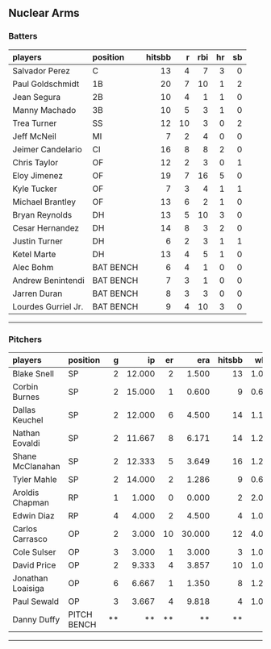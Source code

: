 ## Nuclear Arms

### Batters

 
|players             |position  | hitsbb|  r| rbi| hr| sb| 
|:-------------------|:---------|------:|--:|---:|--:|--:| 
|Salvador Perez      |C         |     13|  4|   7|  3|  0| 
|Paul Goldschmidt    |1B        |     20|  7|  10|  1|  2| 
|Jean Segura         |2B        |     10|  4|   1|  1|  0| 
|Manny Machado       |3B        |     10|  5|   3|  1|  0| 
|Trea Turner         |SS        |     12| 10|   3|  0|  2| 
|Jeff McNeil         |MI        |      7|  2|   4|  0|  0| 
|Jeimer Candelario   |CI        |     16|  8|   8|  2|  0| 
|Chris Taylor        |OF        |     12|  2|   3|  0|  1| 
|Eloy Jimenez        |OF        |     19|  7|  16|  5|  0| 
|Kyle Tucker         |OF        |      7|  3|   4|  1|  1| 
|Michael Brantley    |OF        |     13|  6|   2|  1|  0| 
|Bryan Reynolds      |DH        |     13|  5|  10|  3|  0| 
|Cesar Hernandez     |DH        |     14|  8|   3|  2|  0| 
|Justin Turner       |DH        |      6|  2|   3|  1|  1| 
|Ketel Marte         |DH        |     13|  4|   5|  1|  0| 
|Alec Bohm           |BAT BENCH |      6|  4|   1|  0|  0| 
|Andrew Benintendi   |BAT BENCH |      7|  3|   1|  0|  0| 
|Jarren Duran        |BAT BENCH |      8|  3|   3|  0|  0| 
|Lourdes Gurriel Jr. |BAT BENCH |      9|  4|  10|  3|  0| 


* * *

### Pitchers

 
|players           |position    |  g|     ip| er|    era| hitsbb|  whip| so|  w| sv| 
|:-----------------|:-----------|--:|------:|--:|------:|------:|-----:|--:|--:|--:| 
|Blake Snell       |SP          |  2| 12.000|  2|  1.500|     13| 1.083| 19|  1|  0| 
|Corbin Burnes     |SP          |  2| 15.000|  1|  0.600|      9| 0.600| 20|  1|  0| 
|Dallas Keuchel    |SP          |  2| 12.000|  6|  4.500|     14| 1.167|  6|  0|  0| 
|Nathan Eovaldi    |SP          |  2| 11.667|  8|  6.171|     14| 1.200| 14|  1|  0| 
|Shane McClanahan  |SP          |  2| 12.333|  5|  3.649|     16| 1.297| 14|  2|  0| 
|Tyler Mahle       |SP          |  2| 14.000|  2|  1.286|      9| 0.643| 17|  2|  0| 
|Aroldis Chapman   |RP          |  1|  1.000|  0|  0.000|      2| 2.000|  1|  0|  1| 
|Edwin Diaz        |RP          |  4|  4.000|  2|  4.500|      4| 1.000|  4|  0|  2| 
|Carlos Carrasco   |OP          |  2|  3.000| 10| 30.000|     12| 4.000|  3|  0|  0| 
|Cole Sulser       |OP          |  3|  3.000|  1|  3.000|      3| 1.000|  0|  0|  0| 
|David Price       |OP          |  2|  9.333|  4|  3.857|     10| 1.071|  5|  0|  0| 
|Jonathan Loaisiga |OP          |  6|  6.667|  1|  1.350|      8| 1.200|  4|  0|  1| 
|Paul Sewald       |OP          |  3|  3.667|  4|  9.818|      4| 1.091|  6|  1|  0| 
|Danny Duffy       |PITCH BENCH | **|     **| **|     **|     **|    **| **| **| **| 


* * *


